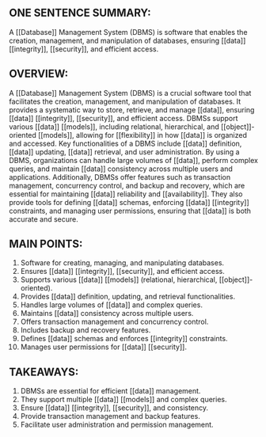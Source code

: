 ## ONE SENTENCE SUMMARY:
A [[Database]] Management System (DBMS) is software that enables the creation, management, and manipulation of databases, ensuring [[data]] [[integrity]], [[security]], and efficient access.

## OVERVIEW:
A [[Database]] Management System (DBMS) is a crucial software tool that facilitates the creation, management, and manipulation of databases. It provides a systematic way to store, retrieve, and manage [[data]], ensuring [[data]] [[integrity]], [[security]], and efficient access. DBMSs support various [[data]] [[models]], including relational, hierarchical, and [[object]]-oriented [[models]], allowing for [[flexibility]] in how [[data]] is organized and accessed. Key functionalities of a DBMS include [[data]] definition, [[data]] updating, [[data]] retrieval, and user administration. By using a DBMS, organizations can handle large volumes of [[data]], perform complex queries, and maintain [[data]] consistency across multiple users and applications. Additionally, DBMSs offer features such as transaction management, concurrency control, and backup and recovery, which are essential for maintaining [[data]] reliability and [[availability]]. They also provide tools for defining [[data]] schemas, enforcing [[data]] [[integrity]] constraints, and managing user permissions, ensuring that [[data]] is both accurate and secure.

## MAIN POINTS:
1. Software for creating, managing, and manipulating databases.
2. Ensures [[data]] [[integrity]], [[security]], and efficient access.
3. Supports various [[data]] [[models]] (relational, hierarchical, [[object]]-oriented).
4. Provides [[data]] definition, updating, and retrieval functionalities.
5. Handles large volumes of [[data]] and complex queries.
6. Maintains [[data]] consistency across multiple users.
7. Offers transaction management and concurrency control.
8. Includes backup and recovery features.
9. Defines [[data]] schemas and enforces [[integrity]] constraints.
10. Manages user permissions for [[data]] [[security]].

## TAKEAWAYS:
1. DBMSs are essential for efficient [[data]] management.
2. They support multiple [[data]] [[models]] and complex queries.
3. Ensure [[data]] [[integrity]], [[security]], and consistency.
4. Provide transaction management and backup features.
5. Facilitate user administration and permission management.